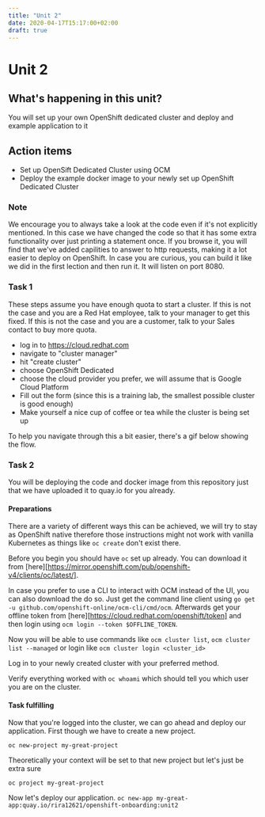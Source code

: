 ```yaml
---
title: "Unit 2"
date: 2020-04-17T15:17:00+02:00
draft: true
---
```


# Unit 2

## What's happening in this unit?
You will set up your own OpenShift dedicated cluster and deploy and example application to it

## Action items

* Set up OpenSift Dedicated Cluster using OCM
* Deploy the example docker image to your newly set up OpenShift Dedicated Cluster

### Note
We encourage you to always take a look at the code even if it's not explicitly mentioned.
In this case we have changed the code so that it has some extra functionality over just printing a statement once.
If you browse it, you will find that we've added capilities to answer to http requests, making it a lot easier to deploy on OpenShift.
In case you are curious, you can build it like we did in the first lection and then run it.
It will listen on port 8080.

### Task 1
These steps assume you have enough quota to start a cluster.
If this is not the case and you are a Red Hat employee, talk to your manager to get this fixed.
If this is not the case and you are a customer, talk to your Sales contact to buy more quota.

* log in to https://cloud.redhat.com
* navigate to "cluster manager"
* hit "create cluster"
* choose OpenShift Dedicated
* choose the cloud provider you prefer, we will assume that is Google Cloud Platform
* Fill out the form (since this is a training lab, the smallest possible cluster is good enough)
* Make yourself a nice cup of coffee or tea while the cluster is being set up

To help you navigate through this a bit easier, there's a gif below showing the flow.


### Task 2
You will be deploying the code and docker image from this repository just that we have uploaded it to quay.io for you already.


#### Preparations
There are a variety of different ways this can be achieved, we will try to stay as OpenShift native therefore those instructions might not work with vanilla Kubernetes
as things like `oc create` don't exist there.

Before you begin you should have `oc` set up already.
You can download it from [here][https://mirror.openshift.com/pub/openshift-v4/clients/oc/latest/].

In case you prefer to use a CLI to interact with OCM instead of the UI, you can also download the do so. Just get the command line client using `go get -u github.com/openshift-online/ocm-cli/cmd/ocm`.
Afterwards get your offline token from [here][https://cloud.redhat.com/openshift/token] and then login using `ocm login --token $OFFLINE_TOKEN`.

Now you will be able to use commands like `ocm cluster list`, `ocm cluster list --managed` or login like `ocm cluster login <cluster_id>`

Log in to your newly created cluster with your preferred method.

Verify everything worked with `oc whoami` which should tell you which user you are on the cluster.

#### Task fulfilling

Now that you're logged into the cluster, we can go ahead and deploy our application.
First though we have to create a new project.

`oc new-project my-great-project`

Theoretically your context will be set to that new project but let's just be extra sure

`oc project my-great-project`

Now let's deploy our application.
`oc new-app my-great-app:quay.io/rira12621/openshift-onboarding:unit2`

